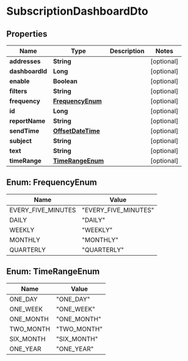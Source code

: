 # SubscriptionDashboardDto

## Properties

| Name            | Type                                    | Description | Notes      |
| --------------- | --------------------------------------- | ----------- | ---------- |
| **addresses**   | **String**                              |             | [optional] |
| **dashboardId** | **Long**                                |             | [optional] |
| **enable**      | **Boolean**                             |             | [optional] |
| **filters**     | **String**                              |             | [optional] |
| **frequency**   | [**FrequencyEnum**](#FrequencyEnum)     |             | [optional] |
| **id**          | **Long**                                |             | [optional] |
| **reportName**  | **String**                              |             | [optional] |
| **sendTime**    | [**OffsetDateTime**](OffsetDateTime.md) |             | [optional] |
| **subject**     | **String**                              |             | [optional] |
| **text**        | **String**                              |             | [optional] |
| **timeRange**   | [**TimeRangeEnum**](#TimeRangeEnum)     |             | [optional] |

<a name="FrequencyEnum"></a>

## Enum: FrequencyEnum

| Name               | Value                          |
| ------------------ | ------------------------------ |
| EVERY_FIVE_MINUTES | &quot;EVERY_FIVE_MINUTES&quot; |
| DAILY              | &quot;DAILY&quot;              |
| WEEKLY             | &quot;WEEKLY&quot;             |
| MONTHLY            | &quot;MONTHLY&quot;            |
| QUARTERLY          | &quot;QUARTERLY&quot;          |

<a name="TimeRangeEnum"></a>

## Enum: TimeRangeEnum

| Name      | Value                 |
| --------- | --------------------- |
| ONE_DAY   | &quot;ONE_DAY&quot;   |
| ONE_WEEK  | &quot;ONE_WEEK&quot;  |
| ONE_MONTH | &quot;ONE_MONTH&quot; |
| TWO_MONTH | &quot;TWO_MONTH&quot; |
| SIX_MONTH | &quot;SIX_MONTH&quot; |
| ONE_YEAR  | &quot;ONE_YEAR&quot;  |
